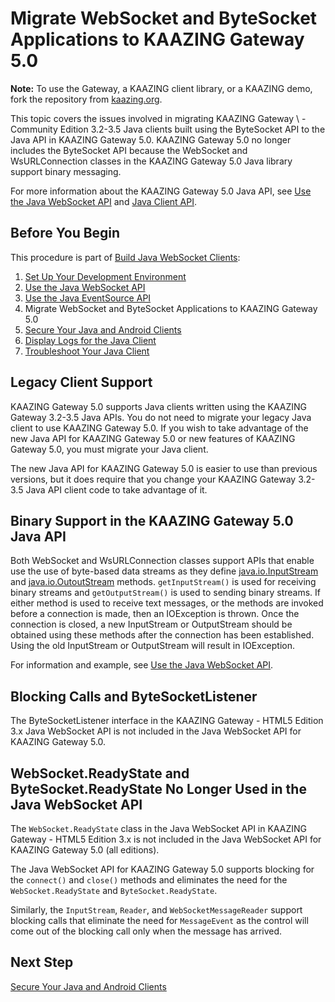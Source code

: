 Migrate WebSocket and ByteSocket Applications to KAAZING Gateway 5.0
========================================================================================

**Note:** To use the Gateway, a KAAZING client library, or a KAAZING demo, fork the repository from [kaazing.org](http://kaazing.org).

This topic covers the issues involved in migrating KAAZING Gateway \ - Community Edition 3.2-3.5 Java clients built using the ByteSocket API to the Java API in KAAZING Gateway 5.0. KAAZING Gateway 5.0 no longer includes the ByteSocket API because the WebSocket and WsURLConnection classes in the KAAZING Gateway 5.0 Java library support binary messaging.

For more information about the KAAZING Gateway 5.0 Java API, see [Use the Java WebSocket API](p_dev_java_websocket.md) and [Java Client API](../apidoc/client/java/gateway/index.md).

Before You Begin
----------------

This procedure is part of [Build Java WebSocket Clients](o_dev_java.md):

1.  [Set Up Your Development Environment](p_dev_java_setup.md)
2.  [Use the Java WebSocket API](p_dev_java_websocket.md)
3.  [Use the Java EventSource API](p_dev_java_eventsource.md)
4.  Migrate WebSocket and ByteSocket Applications to KAAZING Gateway 5.0
5.  [Secure Your Java and Android Clients](p_dev_java_secure.md)
6.  [Display Logs for the Java Client](p_dev_java_logging.md)
7.  [Troubleshoot Your Java Client](p_dev_java_tshoot.md)

Legacy Client Support
---------------------

KAAZING Gateway 5.0 supports Java clients written using the KAAZING Gateway 3.2-3.5 Java APIs. You do not need to migrate your legacy Java client to use KAAZING Gateway 5.0. If you wish to take advantage of the new Java API for KAAZING Gateway 5.0 or new features of KAAZING Gateway 5.0, you must migrate your Java client.

The new Java API for KAAZING Gateway 5.0 is easier to use than previous versions, but it does require that you change your KAAZING Gateway 3.2-3.5 Java API client code to take advantage of it.

Binary Support in the KAAZING Gateway 5.0 Java API
--------------------------------------------------

Both WebSocket and WsURLConnection classes support APIs that enable use the use of byte-based data streams as they define [java.io.InputStream](http://docs.oracle.com/javase/7/docs/api/java/io/InputStream.html) and [java.io.OutoutStream](http://docs.oracle.com/javase/7/docs/api/java/io/OutputStream.html) methods. `getInputStream()` is used for receiving binary streams and `getOutputStream()` is used to sending binary streams. If either method is used to receive text messages, or the methods are invoked before a connection is made, then an IOException is thrown. Once the connection is closed, a new InputStream or OutputStream should be obtained using these methods after the connection has been established. Using the old InputStream or OutputStream will result in IOException.

For information and example, see [Use the Java WebSocket API](p_dev_java_websocket.md).

Blocking Calls and ByteSocketListener
-------------------------------------

The ByteSocketListener interface in the KAAZING Gateway - HTML5 Edition 3.x Java WebSocket API is not included in the Java WebSocket API for KAAZING Gateway 5.0.

WebSocket.ReadyState and ByteSocket.ReadyState No Longer Used in the Java WebSocket API
---------------------------------------------------------------------------------------

The `WebSocket.ReadyState` class in the Java WebSocket API in KAAZING Gateway - HTML5 Edition 3.x is not included in the Java WebSocket API for KAAZING Gateway 5.0 (all editions).

The Java WebSocket API for KAAZING Gateway 5.0 supports blocking for the `connect()` and `close()` methods and eliminates the need for the `WebSocket.ReadyState` and `ByteSocket.ReadyState`.

Similarly, the `InputStream`, `Reader`, and `WebSocketMessageReader` support blocking calls that eliminate the need for `MessageEvent` as the control will come out of the blocking call only when the message has arrived.

Next Step
---------

[Secure Your Java and Android Clients](p_dev_java_secure.md)


